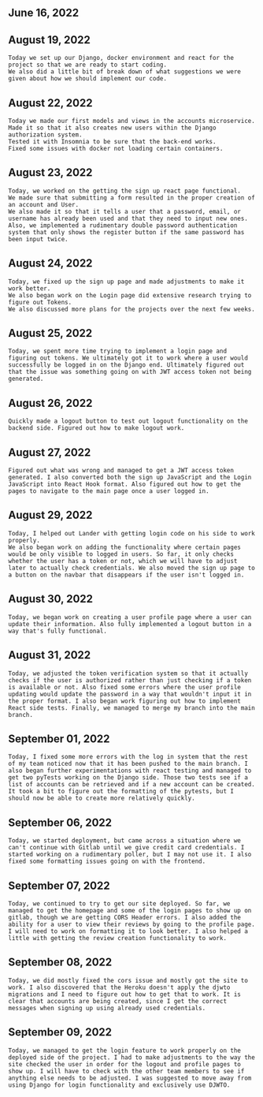## June 16, 2022

## August 19, 2022
    Today we set up our Django, docker environment and react for the project so that we are ready to start coding. 
    We also did a little bit of break down of what suggestions we were given about how we should implement our code.
## August 22, 2022
    Today we made our first models and views in the accounts microservice.
    Made it so that it also creates new users within the Django authorization system.
    Tested it with Insomnia to be sure that the back-end works.
    Fixed some issues with docker not loading certain containers.

## August 23, 2022
    Today, we worked on the getting the sign up react page functional.
    We made sure that submitting a form resulted in the proper creation of an account and User.
    We also made it so that it tells a user that a password, email, or username has already been used and that they need to input new ones.
    Also, we implemented a rudimentary double password authentication system that only shows the register button if the same password has been input twice.

## August 24, 2022
    Today, we fixed up the sign up page and made adjustments to make it work better.
    We also began work on the Login page did extensive research trying to figure out Tokens.
    We also discussed more plans for the projects over the next few weeks.

## August 25, 2022
    Today, we spent more time trying to implement a login page and figuring out tokens. We ultimately got it to work where a user would successfully be logged in on the Django end. Ultimately figured out that the issue was something going on with JWT access token not being generated.

## August 26, 2022
    Quickly made a logout button to test out logout functionality on the backend side. Figured out how to make logout work.

## August 27, 2022
    Figured out what was wrong and managed to get a JWT access token generated. I also converted both the sign up JavaScript and the Login JavaScript into React Hook format. Also figured out how to get the pages to navigate to the main page once a user logged in.

## August 29, 2022
    Today, I helped out Lander with getting login code on his side to work properly.
    We also began work on adding the functionality where certain pages would be only visible to logged in users. So far, it only checks whether the user has a token or not, which we will have to adjust later to actually check credentials. We also moved the sign up page to a button on the navbar that disappears if the user isn't logged in.

## August 30, 2022
    Today, we began work on creating a user profile page where a user can update their information. Also fully implemented a logout button in a way that's fully functional.

## August 31, 2022
    Today, we adjusted the token verification system so that it actually checks if the user is authorized rather than just checking if a token is available or not. Also fixed some errors where the user profile updating would update the password in a way that wouldn't input it in the proper format. I also began work figuring out how to implement  React side tests. Finally, we managed to merge my branch into the main branch.

## September 01, 2022
    Today, I fixed some more errors with the log in system that the rest of my team noticed now that it has been pushed to the main branch. I also began further experimentations with react testing and managed to get two pyTests working on the Django side. Those two tests see if a list of accounts can be retrieved and if a new account can be created. It took a bit to figure out the formatting of the pytests, but I should now be able to create more relatively quickly.

## September 06, 2022 
    Today, we started deployment, but came across a situation where we can't continue with Gitlab until we give credit card credentials. I started working on a rudimentary poller, but I may not use it. I also fixed some formatting issues going on with the frontend.

## September 07, 2022
    Today, we continued to try to get our site deployed. So far, we managed to get the homepage and some of the login pages to show up on gitlab, though we are getting CORS Header errors. I also added the ability for a user to view their reviews by going to the profile page. I will need to work on formatting it to look better. I also helped a little with getting the review creation functionality to work.

## September 08, 2022
    Today, we did mostly fixed the cors issue and mostly got the site to work. I also discovered that the Heroku doesn't apply the djwto migrations and I need to figure out how to get that to work. It is clear that accounts are being created, since I get the correct messages when signing up using already used credentials. 

## September 09, 2022
    Today, we managed to get the login feature to work properly on the deployed side of the project. I had to make adjustments to the way the site checked the user in order for the logout and profile pages to show up. I will have to check with the other team members to see if anything else needs to be adjusted. I was suggested to move away from using Django for login functionality and exclusively use DJWTO.
